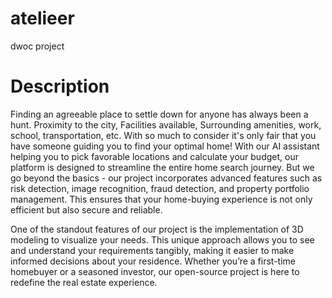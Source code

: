 # atelieer
dwoc project
# Description 

Finding an agreeable place to settle down for anyone has always been a hunt. Proximity to the city, Facilities available, Surrounding amenities, work, school, transportation, etc.
With so much to consider it's only fair that you have someone guiding you to find your optimal home! 
With our AI assistant helping you to pick favorable locations and calculate your budget, our platform is designed to streamline the entire home search journey. But we go beyond the basics - our project incorporates advanced features such as risk detection, image recognition, fraud detection, and property portfolio management. This ensures that your home-buying experience is not only efficient but also secure and reliable.

One of the standout features of our project is the implementation of 3D modeling to visualize your needs. This unique approach allows you to see and understand your requirements tangibly, making it easier to make informed decisions about your residence.
Whether you’re a first-time homebuyer or a seasoned investor, our open-source project is here to redefine the real estate experience.
